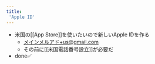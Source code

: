 ```yaml
---
title:
 'Apple ID'
---
```


- 米国の[[App Store]]を使いたいので新しいApple IDを作る
    - メインメルアド+us@gmail.com
    - その前に[[米国電話番号設立]]が必要だ
- done✅
